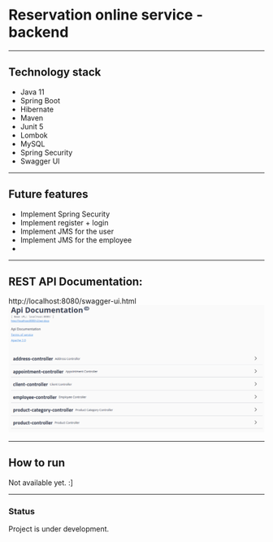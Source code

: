 # Reservation online service - backend

---

## Technology stack

* Java 11
* Spring Boot
* Hibernate
* Maven
* Junit 5
* Lombok
* MySQL
* Spring Security
* Swagger UI

---
## Future features
* Implement Spring Security
* Implement register + login
* Implement JMS for the user
* Implement JMS for the employee
* 

---
## REST API Documentation:
http://localhost:8080/swagger-ui.html
![](swag.png)

---
## How to run
Not available yet. :]

---
### Status
Project is under development.
